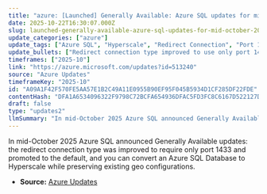 ```yaml
---
title: "azure: [Launched] Generally Available: Azure SQL updates for mid-October 2025"
date: 2025-10-22T16:30:07.000Z
slug: launched-generally-available-azure-sql-updates-for-mid-october-2025
update_categories: ["azure"]
update_tags: ["Azure SQL", "Hyperscale", "Redirect Connection", "Port 1433", "General Availability", "Networking"]
update_bullets: ["Redirect connection type improved to use only port 1433 and promoted to default behavior.", "Support to convert an Azure SQL Database to Hyperscale while preserving existing geo configurations."]
timeframes: ["2025-10"]
link: "https://azure.microsoft.com/updates?id=513240"
source: "Azure Updates"
timeframeKey: "2025-10"
id: "A09A1F42F570FE5AA57E1B2C49A11E0955B90EF95F045B5934D1CF285DF22FDE"
contentHash: "DFA1A6534096322F9798C72BCFA654936DFAC5FD3FC8C6167D522127D09101EC"
draft: false
type: "updates2"
llmSummary: "In mid-October 2025 Azure SQL announced Generally Available updates: the redirect connection type was improved to require only port 1433 and promoted to the default, and you can convert an Azure SQL Database to Hyperscale while preserving existing geo configurations."
---
```


In mid-October 2025 Azure SQL announced Generally Available updates: the redirect connection type was improved to require only port 1433 and promoted to the default, and you can convert an Azure SQL Database to Hyperscale while preserving existing geo configurations.

- **Source:** [Azure Updates](https://azure.microsoft.com/updates?id=513240)
